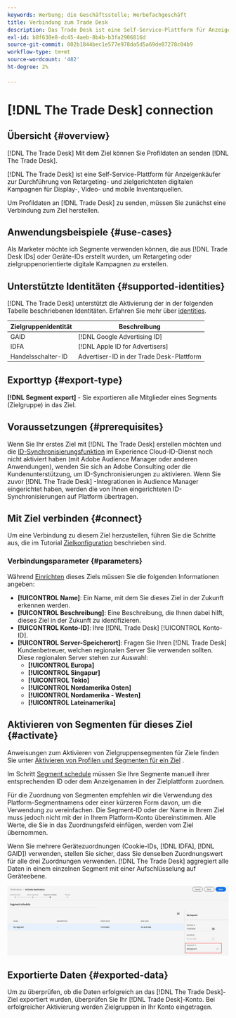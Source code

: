 ```yaml
---
keywords: Werbung; die Geschäftsstelle; Werbefachgeschäft
title: Verbindung zum Trade Desk
description: Das Trade Desk ist eine Self-Service-Plattform für Anzeigenkäufer, mit der sie digitale Kampagnen für Zielgruppen und Zielgruppen aus Display-, Video- und mobilen Inventarquellen ausführen können.
exl-id: b8f638e8-dc45-4aeb-8b4b-b3fa2906816d
source-git-commit: 802b1844bec1e577e978da5d5a69de87278c04b9
workflow-type: tm+mt
source-wordcount: '482'
ht-degree: 2%

---
```


# [!DNL The Trade Desk] connection

## Übersicht {#overview}

[!DNL The Trade Desk] Mit dem Ziel können Sie Profildaten an senden  [!DNL The Trade Desk].

[!DNL The Trade Desk] ist eine Self-Service-Plattform für Anzeigenkäufer zur Durchführung von Retargeting- und zielgerichteten digitalen Kampagnen für Display-, Video- und mobile Inventarquellen.

Um Profildaten an [!DNL Trade Desk] zu senden, müssen Sie zunächst eine Verbindung zum Ziel herstellen.

## Anwendungsbeispiele {#use-cases}

Als Marketer möchte ich Segmente verwenden können, die aus [!DNL Trade Desk IDs] oder Geräte-IDs erstellt wurden, um Retargeting oder zielgruppenorientierte digitale Kampagnen zu erstellen.

## Unterstützte Identitäten {#supported-identities}

[!DNL The Trade Desk] unterstützt die Aktivierung der in der folgenden Tabelle beschriebenen Identitäten. Erfahren Sie mehr über [identities](/help/identity-service/namespaces.md).

| Zielgruppenidentität | Beschreibung |
|---|---|
| GAID | [!DNL Google Advertising ID] |
| IDFA | [!DNL Apple ID for Advertisers] |
| Handelsschalter-ID | Advertiser-ID in der Trade Desk-Plattform |

## Exporttyp {#export-type}

**[!DNL Segment export]** - Sie exportieren alle Mitglieder eines Segments (Zielgruppe) in das Ziel.

## Voraussetzungen {#prerequisites}

Wenn Sie Ihr erstes Ziel mit [!DNL The Trade Desk] erstellen möchten und die [ID-Synchronisierungsfunktion](https://experienceleague.adobe.com/docs/id-service/using/id-service-api/methods/idsync.html) im Experience Cloud-ID-Dienst noch nicht aktiviert haben (mit Adobe Audience Manager oder anderen Anwendungen), wenden Sie sich an Adobe Consulting oder die Kundenunterstützung, um ID-Synchronisierungen zu aktivieren. Wenn Sie zuvor [!DNL The Trade Desk] -Integrationen in Audience Manager eingerichtet haben, werden die von Ihnen eingerichteten ID-Synchronisierungen auf Platform übertragen.

## Mit Ziel verbinden {#connect}

Um eine Verbindung zu diesem Ziel herzustellen, führen Sie die Schritte aus, die im Tutorial [Zielkonfiguration](../../ui/connect-destination.md) beschrieben sind.

### Verbindungsparameter {#parameters}

Während [Einrichten](../../ui/connect-destination.md) dieses Ziels müssen Sie die folgenden Informationen angeben:

* **[!UICONTROL Name]**: Ein Name, mit dem Sie dieses Ziel in der Zukunft erkennen werden.
* **[!UICONTROL Beschreibung]**: Eine Beschreibung, die Ihnen dabei hilft, dieses Ziel in der Zukunft zu identifizieren.
* **[!UICONTROL Konto-ID]**: Ihre  [!DNL Trade Desk] [!UICONTROL Konto-ID].
* **[!UICONTROL Server-Speicherort]**: Fragen Sie Ihren  [!DNL Trade Desk] Kundenbetreuer, welchen regionalen Server Sie verwenden sollten. Diese regionalen Server stehen zur Auswahl:
   * **[!UICONTROL Europa]**
   * **[!UICONTROL Singapur]**
   * **[!UICONTROL Tokio]**
   * **[!UICONTROL Nordamerika Osten]**
   * **[!UICONTROL Nordamerika - Westen]**
   * **[!UICONTROL Lateinamerika]**

## Aktivieren von Segmenten für dieses Ziel {#activate}

Anweisungen zum Aktivieren von Zielgruppensegmenten für Ziele finden Sie unter [Aktivieren von Profilen und Segmenten für ein Ziel](../../ui/activate-destinations.md) .

Im Schritt [Segment schedule](../../ui/activate-destinations.md#segment-schedule) müssen Sie Ihre Segmente manuell ihrer entsprechenden ID oder dem Anzeigenamen in der Zielplattform zuordnen.

Für die Zuordnung von Segmenten empfehlen wir die Verwendung des Platform-Segmentnamens oder einer kürzeren Form davon, um die Verwendung zu vereinfachen. Die Segment-ID oder der Name in Ihrem Ziel muss jedoch nicht mit der in Ihrem Platform-Konto übereinstimmen. Alle Werte, die Sie in das Zuordnungsfeld einfügen, werden vom Ziel übernommen.

Wenn Sie mehrere Gerätezuordnungen (Cookie-IDs, [!DNL IDFA], [!DNL GAID]) verwenden, stellen Sie sicher, dass Sie denselben Zuordnungswert für alle drei Zuordnungen verwenden. [!DNL The Trade Desk] aggregiert alle Daten in einem einzelnen Segment mit einer Aufschlüsselung auf Geräteebene.

![Segmentzuordnungs-ID](../../assets/common/segment-mapping-id.png)

## Exportierte Daten {#exported-data}

Um zu überprüfen, ob die Daten erfolgreich an das [!DNL The Trade Desk]-Ziel exportiert wurden, überprüfen Sie Ihr [!DNL Trade Desk]-Konto. Bei erfolgreicher Aktivierung werden Zielgruppen in Ihr Konto eingetragen.
